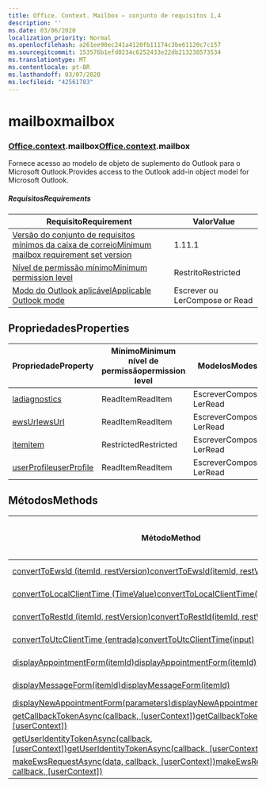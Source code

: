 ```yaml
---
title: Office. Context. Mailbox – conjunto de requisitos 1,4
description: ''
ms.date: 03/06/2020
localization_priority: Normal
ms.openlocfilehash: a261ee90ec241a4120fb11174c3be61120c7c157
ms.sourcegitcommit: 153576b1efd0234c6252433e22db213238573534
ms.translationtype: MT
ms.contentlocale: pt-BR
ms.lasthandoff: 03/07/2020
ms.locfileid: "42561783"
---
```

# <a name="mailbox"></a><span data-ttu-id="5eafd-102">mailbox</span><span class="sxs-lookup"><span data-stu-id="5eafd-102">mailbox</span></span>

### <a name="officecontextmailbox"></a><span data-ttu-id="5eafd-103">[Office](office.md)[.context](office.context.md).mailbox</span><span class="sxs-lookup"><span data-stu-id="5eafd-103">[Office](office.md)[.context](office.context.md).mailbox</span></span>

<span data-ttu-id="5eafd-104">Fornece acesso ao modelo de objeto de suplemento do Outlook para o Microsoft Outlook.</span><span class="sxs-lookup"><span data-stu-id="5eafd-104">Provides access to the Outlook add-in object model for Microsoft Outlook.</span></span>

##### <a name="requirements"></a><span data-ttu-id="5eafd-105">Requisitos</span><span class="sxs-lookup"><span data-stu-id="5eafd-105">Requirements</span></span>

|<span data-ttu-id="5eafd-106">Requisito</span><span class="sxs-lookup"><span data-stu-id="5eafd-106">Requirement</span></span>| <span data-ttu-id="5eafd-107">Valor</span><span class="sxs-lookup"><span data-stu-id="5eafd-107">Value</span></span>|
|---|---|
|[<span data-ttu-id="5eafd-108">Versão do conjunto de requisitos mínimos da caixa de correio</span><span class="sxs-lookup"><span data-stu-id="5eafd-108">Minimum mailbox requirement set version</span></span>](../../requirement-sets/outlook-api-requirement-sets.md)| <span data-ttu-id="5eafd-109">1.1</span><span class="sxs-lookup"><span data-stu-id="5eafd-109">1.1</span></span>|
|[<span data-ttu-id="5eafd-110">Nível de permissão mínimo</span><span class="sxs-lookup"><span data-stu-id="5eafd-110">Minimum permission level</span></span>](../../../outlook/understanding-outlook-add-in-permissions.md)| <span data-ttu-id="5eafd-111">Restrito</span><span class="sxs-lookup"><span data-stu-id="5eafd-111">Restricted</span></span>|
|[<span data-ttu-id="5eafd-112">Modo do Outlook aplicável</span><span class="sxs-lookup"><span data-stu-id="5eafd-112">Applicable Outlook mode</span></span>](../../../outlook/outlook-add-ins-overview.md#extension-points)| <span data-ttu-id="5eafd-113">Escrever ou Ler</span><span class="sxs-lookup"><span data-stu-id="5eafd-113">Compose or Read</span></span>|

## <a name="properties"></a><span data-ttu-id="5eafd-114">Propriedades</span><span class="sxs-lookup"><span data-stu-id="5eafd-114">Properties</span></span>

| <span data-ttu-id="5eafd-115">Propriedade</span><span class="sxs-lookup"><span data-stu-id="5eafd-115">Property</span></span> | <span data-ttu-id="5eafd-116">Mínimo</span><span class="sxs-lookup"><span data-stu-id="5eafd-116">Minimum</span></span><br><span data-ttu-id="5eafd-117">nível de permissão</span><span class="sxs-lookup"><span data-stu-id="5eafd-117">permission level</span></span> | <span data-ttu-id="5eafd-118">Modelos</span><span class="sxs-lookup"><span data-stu-id="5eafd-118">Modes</span></span> | <span data-ttu-id="5eafd-119">Tipo de retorno</span><span class="sxs-lookup"><span data-stu-id="5eafd-119">Return type</span></span> | <span data-ttu-id="5eafd-120">Mínimo</span><span class="sxs-lookup"><span data-stu-id="5eafd-120">Minimum</span></span><br><span data-ttu-id="5eafd-121">conjunto de requisitos</span><span class="sxs-lookup"><span data-stu-id="5eafd-121">requirement set</span></span> |
|---|---|---|---|:---:|
| [<span data-ttu-id="5eafd-122">la</span><span class="sxs-lookup"><span data-stu-id="5eafd-122">diagnostics</span></span>](/javascript/api/outlook/office.mailbox?view=outlook-js-1.4#diagnostics) | <span data-ttu-id="5eafd-123">ReadItem</span><span class="sxs-lookup"><span data-stu-id="5eafd-123">ReadItem</span></span> | <span data-ttu-id="5eafd-124">Escrever</span><span class="sxs-lookup"><span data-stu-id="5eafd-124">Compose</span></span><br><span data-ttu-id="5eafd-125">Ler</span><span class="sxs-lookup"><span data-stu-id="5eafd-125">Read</span></span> | [<span data-ttu-id="5eafd-126">La</span><span class="sxs-lookup"><span data-stu-id="5eafd-126">Diagnostics</span></span>](/javascript/api/outlook/office.diagnostics?view=outlook-js-1.4) | [<span data-ttu-id="5eafd-127">1.1</span><span class="sxs-lookup"><span data-stu-id="5eafd-127">1.1</span></span>](../requirement-set-1.1/outlook-requirement-set-1.1.md) |
| [<span data-ttu-id="5eafd-128">ewsUrl</span><span class="sxs-lookup"><span data-stu-id="5eafd-128">ewsUrl</span></span>](/javascript/api/outlook/office.mailbox?view=outlook-js-1.4#ewsurl) | <span data-ttu-id="5eafd-129">ReadItem</span><span class="sxs-lookup"><span data-stu-id="5eafd-129">ReadItem</span></span> | <span data-ttu-id="5eafd-130">Escrever</span><span class="sxs-lookup"><span data-stu-id="5eafd-130">Compose</span></span><br><span data-ttu-id="5eafd-131">Ler</span><span class="sxs-lookup"><span data-stu-id="5eafd-131">Read</span></span> | <span data-ttu-id="5eafd-132">String</span><span class="sxs-lookup"><span data-stu-id="5eafd-132">String</span></span> | [<span data-ttu-id="5eafd-133">1.1</span><span class="sxs-lookup"><span data-stu-id="5eafd-133">1.1</span></span>](../requirement-set-1.1/outlook-requirement-set-1.1.md) |
| [<span data-ttu-id="5eafd-134">item</span><span class="sxs-lookup"><span data-stu-id="5eafd-134">item</span></span>](office.context.mailbox.item.md) | <span data-ttu-id="5eafd-135">Restricted</span><span class="sxs-lookup"><span data-stu-id="5eafd-135">Restricted</span></span> | <span data-ttu-id="5eafd-136">Escrever</span><span class="sxs-lookup"><span data-stu-id="5eafd-136">Compose</span></span><br><span data-ttu-id="5eafd-137">Ler</span><span class="sxs-lookup"><span data-stu-id="5eafd-137">Read</span></span> | [<span data-ttu-id="5eafd-138">Item</span><span class="sxs-lookup"><span data-stu-id="5eafd-138">Item</span></span>](/javascript/api/outlook/office.item?view=outlook-js-1.4) | [<span data-ttu-id="5eafd-139">1.1</span><span class="sxs-lookup"><span data-stu-id="5eafd-139">1.1</span></span>](../requirement-set-1.1/outlook-requirement-set-1.1.md) |
| [<span data-ttu-id="5eafd-140">userProfile</span><span class="sxs-lookup"><span data-stu-id="5eafd-140">userProfile</span></span>](/javascript/api/outlook/office.mailbox?view=outlook-js-1.4#userprofile) | <span data-ttu-id="5eafd-141">ReadItem</span><span class="sxs-lookup"><span data-stu-id="5eafd-141">ReadItem</span></span> | <span data-ttu-id="5eafd-142">Escrever</span><span class="sxs-lookup"><span data-stu-id="5eafd-142">Compose</span></span><br><span data-ttu-id="5eafd-143">Ler</span><span class="sxs-lookup"><span data-stu-id="5eafd-143">Read</span></span> | [<span data-ttu-id="5eafd-144">UserProfile</span><span class="sxs-lookup"><span data-stu-id="5eafd-144">UserProfile</span></span>](/javascript/api/outlook/office.userprofile?view=outlook-js-1.4) | [<span data-ttu-id="5eafd-145">1.1</span><span class="sxs-lookup"><span data-stu-id="5eafd-145">1.1</span></span>](../requirement-set-1.1/outlook-requirement-set-1.1.md) |

## <a name="methods"></a><span data-ttu-id="5eafd-146">Métodos</span><span class="sxs-lookup"><span data-stu-id="5eafd-146">Methods</span></span>

| <span data-ttu-id="5eafd-147">Método</span><span class="sxs-lookup"><span data-stu-id="5eafd-147">Method</span></span> | <span data-ttu-id="5eafd-148">Mínimo</span><span class="sxs-lookup"><span data-stu-id="5eafd-148">Minimum</span></span><br><span data-ttu-id="5eafd-149">nível de permissão</span><span class="sxs-lookup"><span data-stu-id="5eafd-149">permission level</span></span> | <span data-ttu-id="5eafd-150">Modelos</span><span class="sxs-lookup"><span data-stu-id="5eafd-150">Modes</span></span> | <span data-ttu-id="5eafd-151">Mínimo</span><span class="sxs-lookup"><span data-stu-id="5eafd-151">Minimum</span></span><br><span data-ttu-id="5eafd-152">conjunto de requisitos</span><span class="sxs-lookup"><span data-stu-id="5eafd-152">requirement set</span></span> |
|---|---|---|:---:|
| [<span data-ttu-id="5eafd-153">convertToEwsId (itemId, restVersion)</span><span class="sxs-lookup"><span data-stu-id="5eafd-153">convertToEwsId(itemId, restVersion)</span></span>](/javascript/api/outlook/office.mailbox?view=outlook-js-1.4#converttoewsid-itemid--restversion-) | <span data-ttu-id="5eafd-154">Restricted</span><span class="sxs-lookup"><span data-stu-id="5eafd-154">Restricted</span></span> | <span data-ttu-id="5eafd-155">Escrever</span><span class="sxs-lookup"><span data-stu-id="5eafd-155">Compose</span></span><br><span data-ttu-id="5eafd-156">Ler</span><span class="sxs-lookup"><span data-stu-id="5eafd-156">Read</span></span> | [<span data-ttu-id="5eafd-157">1.3</span><span class="sxs-lookup"><span data-stu-id="5eafd-157">1.3</span></span>](../requirement-set-1.3/outlook-requirement-set-1.3.md) |
| [<span data-ttu-id="5eafd-158">convertToLocalClientTime (TimeValue)</span><span class="sxs-lookup"><span data-stu-id="5eafd-158">convertToLocalClientTime(timeValue)</span></span>](/javascript/api/outlook/office.mailbox?view=outlook-js-1.4#converttolocalclienttime-timevalue-) | <span data-ttu-id="5eafd-159">ReadItem</span><span class="sxs-lookup"><span data-stu-id="5eafd-159">ReadItem</span></span> | <span data-ttu-id="5eafd-160">Escrever</span><span class="sxs-lookup"><span data-stu-id="5eafd-160">Compose</span></span><br><span data-ttu-id="5eafd-161">Ler</span><span class="sxs-lookup"><span data-stu-id="5eafd-161">Read</span></span> | [<span data-ttu-id="5eafd-162">1.1</span><span class="sxs-lookup"><span data-stu-id="5eafd-162">1.1</span></span>](../requirement-set-1.1/outlook-requirement-set-1.1.md) |
| [<span data-ttu-id="5eafd-163">convertToRestId (itemId, restVersion)</span><span class="sxs-lookup"><span data-stu-id="5eafd-163">convertToRestId(itemId, restVersion)</span></span>](/javascript/api/outlook/office.mailbox?view=outlook-js-1.4#converttorestid-itemid--restversion-) | <span data-ttu-id="5eafd-164">Restricted</span><span class="sxs-lookup"><span data-stu-id="5eafd-164">Restricted</span></span> | <span data-ttu-id="5eafd-165">Escrever</span><span class="sxs-lookup"><span data-stu-id="5eafd-165">Compose</span></span><br><span data-ttu-id="5eafd-166">Ler</span><span class="sxs-lookup"><span data-stu-id="5eafd-166">Read</span></span> | [<span data-ttu-id="5eafd-167">1.3</span><span class="sxs-lookup"><span data-stu-id="5eafd-167">1.3</span></span>](../requirement-set-1.3/outlook-requirement-set-1.3.md) |
| [<span data-ttu-id="5eafd-168">convertToUtcClientTime (entrada)</span><span class="sxs-lookup"><span data-stu-id="5eafd-168">convertToUtcClientTime(input)</span></span>](/javascript/api/outlook/office.mailbox?view=outlook-js-1.4#converttoutcclienttime-input-) | <span data-ttu-id="5eafd-169">ReadItem</span><span class="sxs-lookup"><span data-stu-id="5eafd-169">ReadItem</span></span> | <span data-ttu-id="5eafd-170">Escrever</span><span class="sxs-lookup"><span data-stu-id="5eafd-170">Compose</span></span><br><span data-ttu-id="5eafd-171">Ler</span><span class="sxs-lookup"><span data-stu-id="5eafd-171">Read</span></span> | [<span data-ttu-id="5eafd-172">1.1</span><span class="sxs-lookup"><span data-stu-id="5eafd-172">1.1</span></span>](../requirement-set-1.1/outlook-requirement-set-1.1.md) |
| [<span data-ttu-id="5eafd-173">displayAppointmentForm(itemId)</span><span class="sxs-lookup"><span data-stu-id="5eafd-173">displayAppointmentForm(itemId)</span></span>](/javascript/api/outlook/office.mailbox?view=outlook-js-1.4#displayappointmentform-itemid-) | <span data-ttu-id="5eafd-174">ReadItem</span><span class="sxs-lookup"><span data-stu-id="5eafd-174">ReadItem</span></span> | <span data-ttu-id="5eafd-175">Escrever</span><span class="sxs-lookup"><span data-stu-id="5eafd-175">Compose</span></span><br><span data-ttu-id="5eafd-176">Ler</span><span class="sxs-lookup"><span data-stu-id="5eafd-176">Read</span></span> | [<span data-ttu-id="5eafd-177">1.1</span><span class="sxs-lookup"><span data-stu-id="5eafd-177">1.1</span></span>](../requirement-set-1.1/outlook-requirement-set-1.1.md) |
| [<span data-ttu-id="5eafd-178">displayMessageForm(itemId)</span><span class="sxs-lookup"><span data-stu-id="5eafd-178">displayMessageForm(itemId)</span></span>](/javascript/api/outlook/office.mailbox?view=outlook-js-1.4#displaymessageform-itemid-) | <span data-ttu-id="5eafd-179">ReadItem</span><span class="sxs-lookup"><span data-stu-id="5eafd-179">ReadItem</span></span> | <span data-ttu-id="5eafd-180">Escrever</span><span class="sxs-lookup"><span data-stu-id="5eafd-180">Compose</span></span><br><span data-ttu-id="5eafd-181">Ler</span><span class="sxs-lookup"><span data-stu-id="5eafd-181">Read</span></span> | [<span data-ttu-id="5eafd-182">1.1</span><span class="sxs-lookup"><span data-stu-id="5eafd-182">1.1</span></span>](../requirement-set-1.1/outlook-requirement-set-1.1.md) |
| [<span data-ttu-id="5eafd-183">displayNewAppointmentForm(parameters)</span><span class="sxs-lookup"><span data-stu-id="5eafd-183">displayNewAppointmentForm(parameters)</span></span>](/javascript/api/outlook/office.mailbox?view=outlook-js-1.4#displaynewappointmentform-parameters-) | <span data-ttu-id="5eafd-184">ReadItem</span><span class="sxs-lookup"><span data-stu-id="5eafd-184">ReadItem</span></span> | <span data-ttu-id="5eafd-185">Ler</span><span class="sxs-lookup"><span data-stu-id="5eafd-185">Read</span></span> | [<span data-ttu-id="5eafd-186">1.1</span><span class="sxs-lookup"><span data-stu-id="5eafd-186">1.1</span></span>](../requirement-set-1.1/outlook-requirement-set-1.1.md) |
| <span data-ttu-id="5eafd-187">[getCallbackTokenAsync(callback, [userContext])](/javascript/api/outlook/office.mailbox?view=outlook-js-1.4#getcallbacktokenasync-callback--usercontext-)</span><span class="sxs-lookup"><span data-stu-id="5eafd-187">[getCallbackTokenAsync(callback, [userContext])](/javascript/api/outlook/office.mailbox?view=outlook-js-1.4#getcallbacktokenasync-callback--usercontext-)</span></span> | <span data-ttu-id="5eafd-188">ReadItem</span><span class="sxs-lookup"><span data-stu-id="5eafd-188">ReadItem</span></span> | <span data-ttu-id="5eafd-189">Escrever</span><span class="sxs-lookup"><span data-stu-id="5eafd-189">Compose</span></span><br><span data-ttu-id="5eafd-190">Ler</span><span class="sxs-lookup"><span data-stu-id="5eafd-190">Read</span></span> | [<span data-ttu-id="5eafd-191">1.3</span><span class="sxs-lookup"><span data-stu-id="5eafd-191">1.3</span></span>](../requirement-set-1.3/outlook-requirement-set-1.3.md)<br>[<span data-ttu-id="5eafd-192">1.1</span><span class="sxs-lookup"><span data-stu-id="5eafd-192">1.1</span></span>](../requirement-set-1.1/outlook-requirement-set-1.1.md) |
| <span data-ttu-id="5eafd-193">[getUserIdentityTokenAsync(callback, [userContext])](/javascript/api/outlook/office.mailbox?view=outlook-js-1.4#getuseridentitytokenasync-callback--usercontext-)</span><span class="sxs-lookup"><span data-stu-id="5eafd-193">[getUserIdentityTokenAsync(callback, [userContext])](/javascript/api/outlook/office.mailbox?view=outlook-js-1.4#getuseridentitytokenasync-callback--usercontext-)</span></span> | <span data-ttu-id="5eafd-194">ReadItem</span><span class="sxs-lookup"><span data-stu-id="5eafd-194">ReadItem</span></span> | <span data-ttu-id="5eafd-195">Escrever</span><span class="sxs-lookup"><span data-stu-id="5eafd-195">Compose</span></span><br><span data-ttu-id="5eafd-196">Ler</span><span class="sxs-lookup"><span data-stu-id="5eafd-196">Read</span></span> | [<span data-ttu-id="5eafd-197">1.1</span><span class="sxs-lookup"><span data-stu-id="5eafd-197">1.1</span></span>](../requirement-set-1.1/outlook-requirement-set-1.1.md) |
| <span data-ttu-id="5eafd-198">[makeEwsRequestAsync(data, callback, [userContext])](/javascript/api/outlook/office.mailbox?view=outlook-js-1.4#makeewsrequestasync-data--callback--usercontext-)</span><span class="sxs-lookup"><span data-stu-id="5eafd-198">[makeEwsRequestAsync(data, callback, [userContext])](/javascript/api/outlook/office.mailbox?view=outlook-js-1.4#makeewsrequestasync-data--callback--usercontext-)</span></span> | <span data-ttu-id="5eafd-199">ReadWriteMailbox</span><span class="sxs-lookup"><span data-stu-id="5eafd-199">ReadWriteMailbox</span></span> | <span data-ttu-id="5eafd-200">Escrever</span><span class="sxs-lookup"><span data-stu-id="5eafd-200">Compose</span></span><br><span data-ttu-id="5eafd-201">Ler</span><span class="sxs-lookup"><span data-stu-id="5eafd-201">Read</span></span> | [<span data-ttu-id="5eafd-202">1.1</span><span class="sxs-lookup"><span data-stu-id="5eafd-202">1.1</span></span>](../requirement-set-1.1/outlook-requirement-set-1.1.md) |
